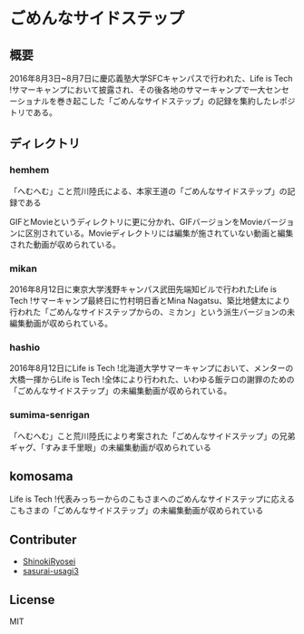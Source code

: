 # ごめんなサイドステップ

## 概要
2016年8月3日~8月7日に慶応義塾大学SFCキャンパスで行われた、Life is Tech !サマーキャンプにおいて披露され、その後各地のサマーキャンプで一大センセーショナルを巻き起こした「ごめんなサイドステップ」の記録を集約したレポジトリである。

## ディレクトリ

### hemhem
「へむへむ」こと荒川陸氏による、本家王道の「ごめんなサイドステップ」の記録である

GIFとMovieというディレクトリに更に分かれ、GIFバージョンをMovieバージョンに区別されている。Movieディレクトリには編集が施されていない動画と編集された動画が収められている。

### mikan
2016年8月12日に東京大学浅野キャンパス武田先端知ビルで行われたLife is Tech !サマーキャンプ最終日に竹村明日香とMina Nagatsu、築比地健太により行われた「ごめんなサイドステップからの、ミカン」という派生バージョンの未編集動画が収められている。

### hashio
2016年8月12日にLife is Tech !北海道大学サマーキャンプにおいて、メンターの大橋一揮からLife is Tech !全体により行われた、いわゆる飯テロの謝罪のための「ごめんなサイドステップ」の未編集動画が収められている。

### sumima-senrigan
「へむへむ」こと荒川陸氏により考案された「ごめんなサイドステップ」の兄弟ギャグ、「すみま千里眼」の未編集動画が収められている

## komosama
Life is Tech !代表みっちーからのこもさまへのごめんなサイドステップに応えるこもさまの「ごめんなサイドステップ」の未編集動画が収められている

## Contributer

- [ShinokiRyosei](https://github.com/ShinokiRyosei)
- [sasurai-usagi3](https://github.com/sasurai-usagi3)

## License
MIT
